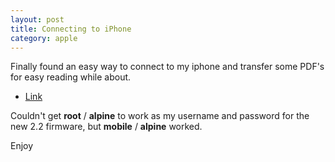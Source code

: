 ```yaml
---
layout: post
title: Connecting to iPhone
category: apple
---
```


Finally found an easy way to connect to my iphone and transfer some PDF's for easy reading while about.

* [Link](http://www.simonblog.com/2008/09/07/netatalk-lets-you-transfer-files-between-iphone-and-your-mac-wirelessly/)

Couldn't get **root** / **alpine** to work as my username and password for the new 2.2 firmware, but **mobile** / **alpine** worked.

Enjoy

